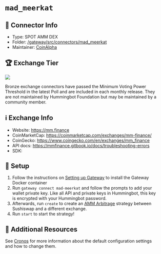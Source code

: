 # `mad_meerkat`

## 📁 Connector Info

* Type: SPOT AMM DEX
* Folder: [/gateway/src/connectors/mad_meerkat](https://github.com/hummingbot/hummingbot/tree/master/gateway/src/connectors/mad_meerkat)
* Maintainer: [CoinAlpha](https://coinalpha.com)

## 🏆 Exchange Tier

![](https://img.shields.io/static/v1?label=Hummingbot&message=BRONZE&color=green)

Bronze exchange connectors have passed the Minimum Voting Power Threshold in the latest Poll and are included in each monthly release. They are not maintained by Hummingbot Foundation but may be maintained by a community member.

## ℹ️ Exchange Info

* Website: <https://mm.finance>
* CoinMarketCap: <https://coinmarketcap.com/exchanges/mm-finance/>
* CoinGecko: <https://www.coingecko.com/en/exchanges/mm_finance>
* API docs: <https://mmfinance.gitbook.io/docs/troubleshooting-errors>
* SDK:

## 🔑 Setup

1. Follow the instructions on [Setting up Gateway](/gateway/setup) to install the Gateway Docker container
2. Run `gateway connect mad-meerkat` and follow the prompts to add your wallet private key. Like all API and private keys in Hummingbot, this key is encrypted with your Hummingbot password.
3. Afterwards, run `create` to create an [AMM Arbitrage](/strategies/amm-arbitrage/) strategy between Sushiswap and a different exchange.
4. Run `start` to start the strategy!

## 📘 Additional Resources

See [Cronos](/gateway/chains/cronos) for more information about the default configuration settings and how to change them.
